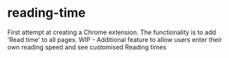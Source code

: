 # reading-time

First attempt at creating a Chrome extension. The functionality is to add 'Read time' to all pages. 
WIP - Additional feature to allow users enter their own reading speed and see customised Reading times
